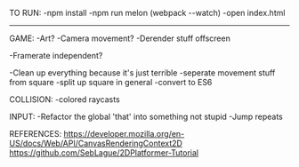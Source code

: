 TO RUN:
-npm install
-npm run melon (webpack --watch)
-open index.html

---

GAME:
-Art?
-Camera movement?
  -Derender stuff offscreen

-Framerate independent?

-Clean up everything because it's just terrible
  -seperate movement stuff from square
  -split up square in general
  -convert to ES6

COLLISION:
-colored raycasts


INPUT:
-Refactor the global 'that' into something not stupid
-Jump repeats

REFERENCES:
https://developer.mozilla.org/en-US/docs/Web/API/CanvasRenderingContext2D
https://github.com/SebLague/2DPlatformer-Tutorial
